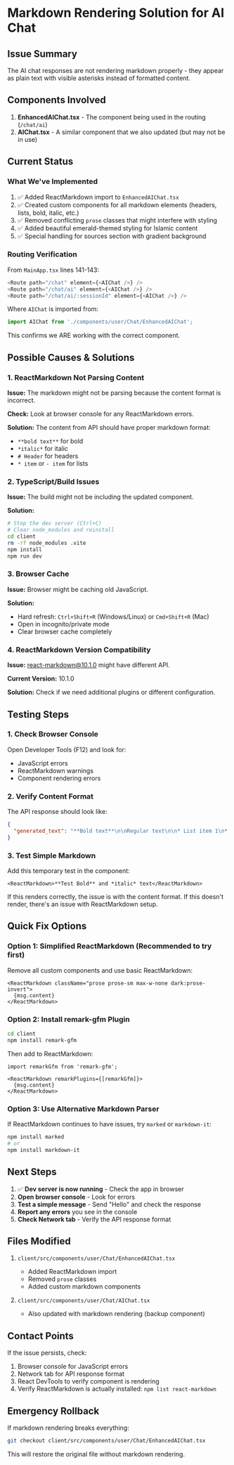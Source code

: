 # Markdown Rendering Solution for AI Chat

## Issue Summary
The AI chat responses are not rendering markdown properly - they appear as plain text with visible asterisks instead of formatted content.

## Components Involved
1. **EnhancedAIChat.tsx** - The component being used in the routing (`/chat/ai`)
2. **AIChat.tsx** - A similar component that we also updated (but may not be in use)

## Current Status

### What We've Implemented
1. ✅ Added ReactMarkdown import to `EnhancedAIChat.tsx`
2. ✅ Created custom components for all markdown elements (headers, lists, bold, italic, etc.)
3. ✅ Removed conflicting `prose` classes that might interfere with styling
4. ✅ Added beautiful emerald-themed styling for Islamic content
5. ✅ Special handling for sources section with gradient background

### Routing Verification
From `MainApp.tsx` lines 141-143:
```typescript
<Route path="/chat" element={<AIChat />} />
<Route path="/chat/ai" element={<AIChat />} />
<Route path="/chat/ai/:sessionId" element={<AIChat />} />
```

Where `AIChat` is imported from:
```typescript
import AIChat from './components/user/Chat/EnhancedAIChat';
```

This confirms we ARE working with the correct component.

## Possible Causes & Solutions

### 1. ReactMarkdown Not Parsing Content
**Issue:** The markdown might not be parsing because the content format is incorrect.

**Check:** Look at browser console for any ReactMarkdown errors.

**Solution:** The content from API should have proper markdown format:
- `**bold text**` for bold
- `*italic*` for italic
- `# Header` for headers
- `* item` or `- item` for lists

### 2. TypeScript/Build Issues
**Issue:** The build might not be including the updated component.

**Solution:**
```bash
# Stop the dev server (Ctrl+C)
# Clear node_modules and reinstall
cd client
rm -rf node_modules .vite
npm install
npm run dev
```

### 3. Browser Cache
**Issue:** Browser might be caching old JavaScript.

**Solution:**
- Hard refresh: `Ctrl+Shift+R` (Windows/Linux) or `Cmd+Shift+R` (Mac)
- Open in incognito/private mode
- Clear browser cache completely

### 4. ReactMarkdown Version Compatibility
**Issue:** react-markdown@10.1.0 might have different API.

**Current Version:** 10.1.0

**Solution:** Check if we need additional plugins or different configuration.

## Testing Steps

### 1. Check Browser Console
Open Developer Tools (F12) and look for:
- JavaScript errors
- ReactMarkdown warnings
- Component rendering errors

### 2. Verify Content Format
The API response should look like:
```json
{
  "generated_text": "**Bold text**\n\nRegular text\n\n* List item 1\n* List item 2"
}
```

### 3. Test Simple Markdown
Add this temporary test in the component:
```tsx
<ReactMarkdown>**Test Bold** and *italic* text</ReactMarkdown>
```

If this renders correctly, the issue is with the content format.
If this doesn't render, there's an issue with ReactMarkdown setup.

## Quick Fix Options

### Option 1: Simplified ReactMarkdown (Recommended to try first)
Remove all custom components and use basic ReactMarkdown:
```tsx
<ReactMarkdown className="prose prose-sm max-w-none dark:prose-invert">
  {msg.content}
</ReactMarkdown>
```

### Option 2: Install remark-gfm Plugin
```bash
cd client
npm install remark-gfm
```

Then add to ReactMarkdown:
```tsx
import remarkGfm from 'remark-gfm';

<ReactMarkdown remarkPlugins={[remarkGfm]}>
  {msg.content}
</ReactMarkdown>
```

### Option 3: Use Alternative Markdown Parser
If ReactMarkdown continues to have issues, try `marked` or `markdown-it`:
```bash
npm install marked
# or
npm install markdown-it
```

## Next Steps

1. ✅ **Dev server is now running** - Check the app in browser
2. **Open browser console** - Look for errors
3. **Test a simple message** - Send "Hello" and check the response
4. **Report any errors** you see in the console
5. **Check Network tab** - Verify the API response format

## Files Modified

1. `client/src/components/user/Chat/EnhancedAIChat.tsx`
   - Added ReactMarkdown import
   - Removed `prose` classes
   - Added custom markdown components

2. `client/src/components/user/Chat/AIChat.tsx`
   - Also updated with markdown rendering (backup component)

## Contact Points

If the issue persists, check:
1. Browser console for JavaScript errors
2. Network tab for API response format
3. React DevTools to verify component is rendering
4. Verify ReactMarkdown is actually installed: `npm list react-markdown`

## Emergency Rollback

If markdown rendering breaks everything:
```bash
git checkout client/src/components/user/Chat/EnhancedAIChat.tsx
```

This will restore the original file without markdown rendering.

